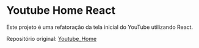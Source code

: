 # Youtube Home React

Este projeto é uma refatoração da tela inicial do YouTube utilizando React.

Repositório original: [Youtube_Home](https://github.com/IuryyNogueira/Youtube_Home)
